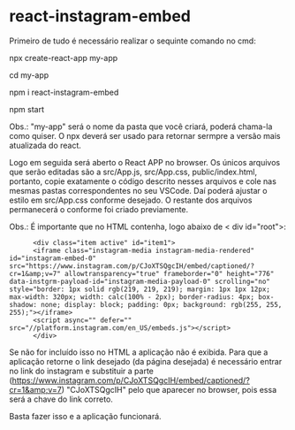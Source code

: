 # react-instagram-embed

Primeiro de tudo é necessário realizar o sequinte comando no cmd:


npx create-react-app my-app

cd my-app

npm i react-instagram-embed

npm start


Obs.: "my-app" será o nome da pasta que você criará, poderá chama-la como quiser. O npx deverá ser usado para retornar sermpre a versão mais atualizada do react.

Logo em seguida será aberto o React APP no browser. Os únicos arquivos que serão editadas são a src/App.js, src/App.css, public/index.html, portanto, copie exatamente o código descrito nesses arquivos e cole nas mesmas pastas correspondentes no seu VSCode. Daí poderá ajustar o estilo em src/App.css conforme desejado. O restante dos arquivos permanecerá o conforme foi criado previamente.

Obs.: É importante que no HTML contenha, logo abaixo de < div id="root"></div >:

          <div class="item active" id="item1">
          <iframe class="instagram-media instagram-media-rendered" id="instagram-embed-0" src="https://www.instagram.com/p/CJoXTSQgcIH/embed/captioned/?cr=1&amp;v=7" allowtransparency="true" frameborder="0" height="776" data-instgrm-payload-id="instagram-media-payload-0" scrolling="no" style="border: 1px solid rgb(219, 219, 219); margin: 1px 1px 12px; max-width: 320px; width: calc(100% - 2px); border-radius: 4px; box-shadow: none; display: block; padding: 0px; background: rgb(255, 255, 255);"></iframe>
          <script async="" defer="" src="//platform.instagram.com/en_US/embeds.js"></script>
          </div>
          
Se não for incluído isso no HTML a aplicação não é exibida. Para que a aplicação retorne o link desejado (da página desejada) é necessário entrar no link do instagram e substituir a parte (https://www.instagram.com/p/CJoXTSQgcIH/embed/captioned/?cr=1&amp;v=7) "CJoXTSQgcIH" pelo que aparecer no browser, pois essa será a chave do link correto.

Basta fazer isso e a aplicação funcionará.
      
      
